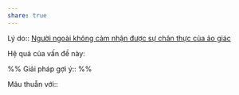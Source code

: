 ```yaml
---
share: true
---
```

Lý do:: [Người ngoài không cảm nhận được sự chân thực của ảo giác](./Ng%C6%B0%E1%BB%9Di%20ngo%C3%A0i%20kh%C3%B4ng%20c%E1%BA%A3m%20nh%E1%BA%ADn%20%C4%91%C6%B0%E1%BB%A3c%20s%E1%BB%B1%20ch%C3%A2n%20th%E1%BB%B1c%20c%E1%BB%A7a%20%E1%BA%A3o%20gi%C3%A1c.md)

Hệ quả của vấn đề này:


%%
Giải pháp gợi ý:: 
%%



Mâu thuẫn với::
